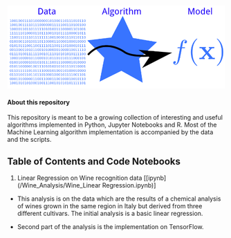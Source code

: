 ![logo](./img.png)


#### About this repository

This repository is meant to be a growing collection of interesting and useful algorithms implemented in Python, Jupyter Notebooks and R. Most of the Machine Learning algorithm implementation is accompanied by the data and the scripts. 


## Table of Contents and Code Notebooks

1. Linear Regression on Wine recognition data [[ipynb](/Wine_Analysis/Wine_Linear Regression.ipynb)] 

 - This analysis is on the data which are the results of a chemical analysis of wines grown in the same region in Italy but derived from three different cultivars.
The initial analysis is  a basic linear regression. 

- Second part of the analysis is the implementation on TensorFlow.  

